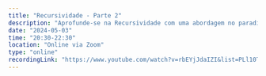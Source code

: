 ```yaml
---
title: "Recursividade - Parte 2"
description: "Aprofunde-se na Recursividade com uma abordagem no paradigma funcional. Descubra como essa técnica poderosa é aplicada para resolver problemas complexos de maneira concisa e elegante!"
date: "2024-05-03"
time: "20:30-22:30"
location: "Online via Zoom"
type: "online"
recordingLink: "https://www.youtube.com/watch?v=rbEYjJdaIZI&list=PLl10TyPY67Jgbh4QdRlRKr-7PjB9i5hWg"
---
```

